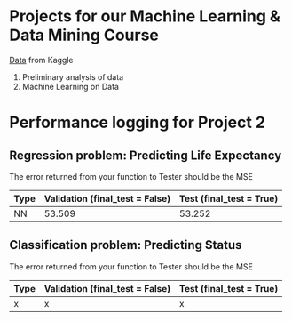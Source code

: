 # Projects for our Machine Learning & Data Mining Course
[Data](https://www.kaggle.com/datasets/kumarajarshi/life-expectancy-who?resource=download) from Kaggle

1. Preliminary analysis of data
2. Machine Learning on Data

# Performance logging for Project 2

## Regression problem: Predicting Life Expectancy
The error returned from your function to Tester should be the MSE

| Type | Validation (final_test = False) | Test (final_test = True) |
|------|---------------------------------|---------------------------|
| NN | 53.509 | 53.252 |

## Classification problem: Predicting Status
The error returned from your function to Tester should be the MSE

| Type | Validation (final_test = False) | Test (final_test = True) |
|------|---------------------------------|---------------------------|
| x | x | x |